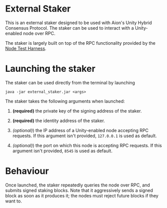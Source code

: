 # External Staker

This is an external staker designed to be used with Aion's Unity Hybrid Consensus Protocol. The staker can be used to interact with a Unity-enabled node over RPC.

The staker is largely built on top of the RPC functionality provided by the [Node Test Harness](https://github.com/aionnetwork/node_test_harness "Node Test Harness").

# Launching the staker

The staker can be used directly from the terminal by launching

`java -jar external_staker.jar <args>`

The staker takes the following arguments when launched:

1. **(required)** the private key of the signing address of the staker. 

1. **(required)** the identity address of the staker. 

2. *(optional)*) the IP address of a Unity-enabled node accepting RPC requests. If this argument isn't provided, `127.0.0.1` is used as default.

3. *(optional)*) the port on which this node is accepting RPC requests. If this argument isn't provided, `8545` is used as default.

# Behaviour

Once launched, the staker repeatedly queries the node over RPC, and submits signed staking blocks. Note that it aggressively sends a signed block as soon as it produces it; the nodes must reject future blocks if they want to.
